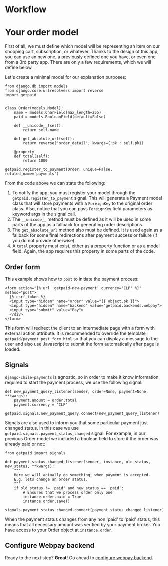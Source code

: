 # Workflow

# Your order model

First of all, we must define which model will be representing an item on our shopping cart, subscription, or whatever. Thanks to the design of this app, you can use an new one, a previously defined one you have, or even one from a 3rd party app. There are only a few requirements, which we will define below.

Let's create a minimal model for our explanation purposes:

    from django.db import models
    from django.core.urlresolvers import reverse
    import getpaid


    class Order(models.Model):
        name = models.CharField(max_length=255)
        paid = models.BooleanField(default=False)

        def __unicode__(self):
            return self.name

        def get_absolute_url(self):
            return reverse('order_detail', kwargs={'pk': self.pk})

        @property
        def total(self):
            return 1000

    getpaid.register_to_payment(Order, unique=False, related_name='payments')

From the code above we can state the following:

1. To notify the app, you must register your model through the `getpaid.register_to_payment` signal. This will generate a Payment model class that will store payments with a `ForeignKey` to the original order class. Also, notice that you can pass `ForeignKey` field parameters as keyword args in the signal call.
2. The `__unicode__` method must be defined as it will be used in some parts of the app as a fallback for generating order descriptions.
3. The `get_absolute_url` method also must be defined. It is used again as a fallback for some final redirections after payment success or failure (if you do not provide otherwise).
4. A `total` property must exist, either as a property function or as a model field. Again, the app requires this property in some parts of the code.

## Order form

This example shows how to `post` to initiate the payment process:

    <form action="{% url 'getpaid-new-payment' currency='CLP' %}" method="post">
      {% csrf_token %}
      <input type="hidden" name="order" value="{{ object.pk }}">
      <input type="hidden" name="backend" value="getpaid.backends.webpay">
      <input type="submit" value="Pay">
      </div>
    </form>

This form will redirect the client to an intermediate page with a form with external action attribute. It is recommended to override the template `getpaid/payment_post_form.html` so that you can display a message to the user and also use Javascript to submit the form automatically after page is loaded.

## Signals

`django-chile-payments` is agnostic, so in order to make it know information required to start the payment process, we use the following signal:

    def new_payment_query_listener(sender, order=None, payment=None, **kwargs):
        payment.amount = order.total
        payment.currency = 'CLP'

    getpaid.signals.new_payment_query.connect(new_payment_query_listener)

Signals are also used to inform you that some particular payment just changed status. In this case we use `getpaid.signals.payment_status_changed` signal. For example, in our previous Order model we included a boolean field to store if the order was already paid or not:

    from getpaid import signals

    def payment_status_changed_listener(sender, instance, old_status, new_status, **kwargs):
        """
        Here we will actually do something, when payment is accepted.
        E.g. lets change an order status.
        """
        if old_status != 'paid' and new_status == 'paid':
            # Ensures that we process order only one
            instance.order.paid = True
            instance.order.save()

    signals.payment_status_changed.connect(payment_status_changed_listener)

When the payment status changes from any non 'paid' to 'paid' status, this means that all necessary amount was verified by your payment broker. You have access to your Order object at `instance.order`.

## Configure Webpay backend

Ready to the next step? **Great**! Go ahead to [configure webpay backend](/django-chile-payments/webpay).

